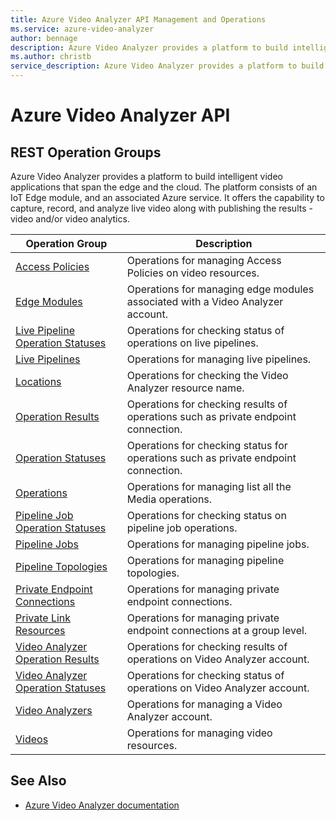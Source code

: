 ```yaml
---
title: Azure Video Analyzer API Management and Operations
ms.service: azure-video-analyzer 
author: bennage
description: Azure Video Analyzer provides a platform to build intelligent video applications that span the edge and the cloud.
ms.author: christb
service_description: Azure Video Analyzer provides a platform to build intelligent video applications that span the edge and the cloud.
---
```


# Azure Video Analyzer API 

## REST Operation Groups

Azure Video Analyzer provides a platform to build intelligent video applications that span the edge and the cloud. The platform consists of an IoT Edge module, and an associated Azure service. It offers the capability to capture, record, and analyze live video along with publishing the results - video and/or video analytics.

|Operation Group | Description |
|----------------|-------------|
| [Access Policies](/rest/api/videoanalyzer/access-policies) | Operations for managing Access Policies on video resources. |
| [Edge Modules](/rest/api/videoanalyzer/edge-modules) | Operations for managing edge modules associated with a Video Analyzer account. |
| [Live Pipeline Operation Statuses](/rest/api/videoanalyzer/live-pipeline-operation-statuses) | Operations for checking status of operations on live pipelines. |
| [Live Pipelines](/rest/api/videoanalyzer/live-pipelines) | Operations for managing live pipelines. |
| [Locations](/rest/api/videoanalyzer/locations) | Operations for checking the Video Analyzer resource name. |
| [Operation Results](/rest/api/videoanalyzer/operation-results) | Operations for checking results of operations such as private endpoint connection. |
| [Operation Statuses](/rest/api/videoanalyzer/operation-statuses) | Operations for checking status for operations such as private endpoint connection. |
| [Operations](/rest/api/videoanalyzer/operations) | Operations for managing list all the Media operations. |
| [Pipeline Job Operation Statuses](/rest/api/videoanalyzer/pipeline-job-operation-statuses)| Operations for checking status on pipeline job operations.|
| [Pipeline Jobs](/rest/api/videoanalyzer/pipeline-jobs)| Operations for managing pipeline jobs.|
| [Pipeline Topologies](/rest/api/videoanalyzer/pipeline-topologies)| Operations for managing pipeline topologies.| 
| [Private Endpoint Connections](/rest/api/videoanalyzer/private-endpoint-connections)| Operations for managing private endpoint connections.|
| [Private Link Resources](/rest/api/videoanalyzer/private-link-resources)| Operations for managing private endpoint connections at a group level.|
| [Video Analyzer Operation Results](/rest/api/videoanalyzer/video-analyzer-operation-results) | Operations for checking results of operations on Video Analyzer account.|
| [Video Analyzer Operation Statuses](/rest/api/videoanalyzer/video-analyzer-operation-statuses) | Operations for checking status of operations on Video Analyzer account.|
| [Video Analyzers](/rest/api/videoanalyzer/video-analyzers) | Operations for managing a Video Analyzer account. |
| [Videos](/rest/api/videoanalyzer/videos) | Operations for managing video resources. |

## See Also

- [Azure Video Analyzer documentation](https://docs.microsoft.com/azure/azure-video-analyzer)
